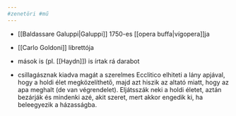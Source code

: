 ```yaml
---
#zenetöri #mű
---
```


- [[Baldassare Galuppi|Galuppi]] 1750-es [[opera buffa|vígopera]]ja
- [[Carlo Goldoni]] librettója
- mások is (pl. [[Haydn]]) is írtak rá darabot

- csillagásznak kiadva magát a szerelmes Ecclitico elhiteti a lány apjával, hogy a holdi élet megközelíthető, majd azt hiszik az altató miatt, hogy az apa meghalt (de van végrendelet). Eljátsszák neki a holdi életet, aztán bezárják és mindenki azé, akit szeret, mert akkor engedik ki, ha beleegyezik a házasságba.